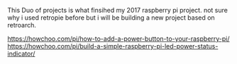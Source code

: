 This Duo of projects is what finsihed my 2017 raspberry pi project. 
not sure why i used retropie before but i will be building a new project based  on retroarch.

https://howchoo.com/pi/how-to-add-a-power-button-to-your-raspberry-pi/
https://howchoo.com/pi/build-a-simple-raspberry-pi-led-power-status-indicator/
